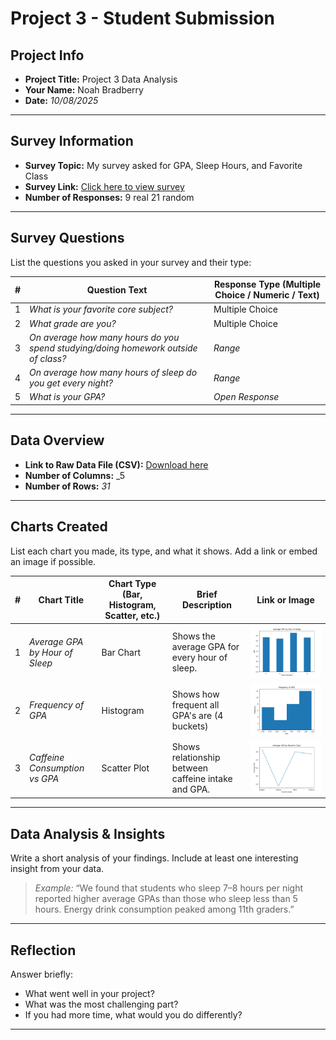 # Project 3 -  Student Submission

## Project Info
- **Project Title:** Project 3 Data Analysis
- **Your Name:** Noah Bradberry
- **Date:** _10/08/2025_

---

## Survey Information
- **Survey Topic:** My survey asked for GPA, Sleep Hours, and Favorite Class
- **Survey Link:** [Click here to view survey]([https://docs.google.com/forms/d/e/1FAIpQLScNJC2O7DINttYW52m4vbM3QSuKDYMT7IozAZTWKIOwHtZegA/viewform?usp=header])
- **Number of Responses:** 9 real 21 random

---

## Survey Questions
List the questions you asked in your survey and their type:

| # | Question Text | Response Type (Multiple Choice / Numeric / Text) |
|---|---------------|-------------------------------------------------|
| 1 | _What is your favorite core subject?_ | Multiple Choice |
| 2 | _What grade are you?_ | Multiple Choice |
| 3 | _On average how many hours do you spend studying/doing homework outside of class?_ | _Range_ |
| 4 | _On average how many hours of sleep do you get every night?_ | _Range_ |
| 5 | _What is your GPA?_ | _Open Response_ |


---

## Data Overview
- **Link to Raw Data File (CSV):** [Download here](./data.csv)
- **Number of Columns:** _5
- **Number of Rows:** _31_

---

## Charts Created
List each chart you made, its type, and what it shows. Add a link or embed an image if possible.

| # | Chart Title | Chart Type (Bar, Histogram, Scatter, etc.) | Brief Description | Link or Image |
|---|-------------|-------------------------------------------|-------------------|---------------|
| 1 | _Average GPA by Hour of Sleep_ | Bar Chart |Shows the average GPA for every hour of sleep. | ![Chart 1](.github/Figure_1.png) |
| 2 | _Frequency of GPA_ | Histogram | Shows how frequent all GPA's are (4 buckets) | ![Chart 1](.github/Figure_2.png) |
| 3 | _Caffeine Consumption vs GPA_ | Scatter Plot | Shows relationship between caffeine intake and GPA. | ![Chart 1](.github/Figure_3.png) |

---

## Data Analysis & Insights
Write a short analysis of your findings. Include at least one interesting insight from your data.

> _Example:_ “We found that students who sleep 7–8 hours per night reported higher average GPAs than those who sleep less than 5 hours. Energy drink consumption peaked among 11th graders.”

---

## Reflection
Answer briefly:
- What went well in your project?
- What was the most challenging part?
- If you had more time, what would you do differently?

---

